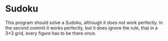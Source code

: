 # Sudoku
This program should solve a Sudoku, although it does not work perfectly. In the second commit it works perfectly,
but it does ignore the rule, that in a 3*3 grid, every figure
has to be there once.
